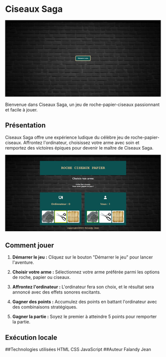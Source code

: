 # Ciseaux Saga

![Acceuil](IMAGES/ciseauxSagas.png)

Bienvenue dans Ciseaux Saga, un jeu de roche-papier-ciseaux passionnant et facile à jouer.

## Présentation

Ciseaux Saga offre une expérience ludique du célèbre jeu de roche-papier-ciseaux. Affrontez l'ordinateur, choisissez votre arme avec soin et remportez des victoires épiques pour devenir le maître de Ciseaux Saga.

![Capture d'écran du jeu en action](IMAGES/jeu.png)

## Comment jouer

1. **Démarrer le jeu :** Cliquez sur le bouton "Démarrer le jeu" pour lancer l'aventure.

2. **Choisir votre arme :** Sélectionnez votre arme préférée parmi les options de roche, papier ou ciseaux.

3. **Affrontez l'ordinateur :** L'ordinateur fera son choix, et le résultat sera annoncé avec des effets sonores excitants.

4. **Gagner des points :** Accumulez des points en battant l'ordinateur avec des combinaisons stratégiques.

5. **Gagner la partie :** Soyez le premier à atteindre 5 points pour remporter la partie.

## Exécution locale

##Technologies utilisées
HTML
CSS
JavaScript
##Auteur
Falandy Jean

